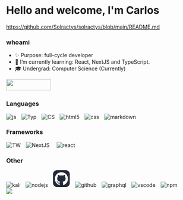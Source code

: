 # Hello and welcome, I'm Carlos
https://github.com/Solractys/solractys/blob/main/README.md
### whoami
- ✨ Purpose: full-cycle developer
- 🌱 I’m currently learning: React, NextJS and TypeScript.
- 🎓 Undergrad: Computer Science (Currently)

<div >
  <a href="https://leetcode.com/carloseduardossl/" target="_blank"><img height="30" width="120" src="https://cdn.icon-icons.com/icons2/2530/PNG/512/leetcode_button_icon_151892.png"/></a>
</div>

### Languages

<div style="display: inline_block; margin-top: 15px;">
  <img alt="js" height="45" width="45" style="margin-right: 10px;"  src="https://cdn.jsdelivr.net/gh/devicons/devicon/icons/javascript/javascript-original.svg" />
  <img alt="Typ" height="45" width="45" style="margin-right: 10px;"  src="https://upload.wikimedia.org/wikipedia/commons/4/4c/Typescript_logo_2020.svg" />
  <img alt="CS" height="45" width="45" style="margin-right: 10px;"  src="https://cdn.jsdelivr.net/gh/devicons/devicon/icons/csharp/csharp-original.svg" />
  <img alt="html5" height="45" width="45" style="margin-right: 10px;"  src="https://cdn.jsdelivr.net/gh/devicons/devicon/icons/html5/html5-original.svg" />
  <img alt="css" height="45" width="45" style="margin-right: 10px;"  src="https://cdn.jsdelivr.net/gh/devicons/devicon/icons/css3/css3-original.svg" >
  <img alt="markdown" height="45" width="45" style="margin-right: 10px;"  src="https://cdn.jsdelivr.net/gh/devicons/devicon/icons/markdown/markdown-original.svg" />
</div>

### Frameworks

<div style="display: inline_block; margin-top: 15px;">
  <img alt="TW" height="45" width="45" style="margin-right: 10px;"  src="https://upload.wikimedia.org/wikipedia/commons/d/d5/Tailwind_CSS_Logo.svg"/>
  <img alt="NextJS" height="45" width="45" style="margin-right: 15px;" src="https://miro.medium.com/v2/resize:fit:640/format:webp/1*okiCUvTUJLtOqJv1dMzwpA.png">
  <img alt="react" height="45" width="45" style="margin-right: 10px;"  src="https://cdn.jsdelivr.net/gh/devicons/devicon/icons/react/react-original-wordmark.svg" />   
</div>

### Other

<div style="display: inline_block; margin-top: 15px;">
  <img alt="kali" height="45" width="65" style="margin-right: 10px;"  src="https://forums.kali.org/images/misc/kali-2.0-logo-TM.png" />
  <img alt="nodejs" height="45" width="45" style="margin-right: 10px;"  src="https://cdn.jsdelivr.net/gh/devicons/devicon/icons/nodejs/nodejs-original.svg" />
  <img alt="github" height="45" width="45" style="margin-right: 10px;" src="https://github.com/tandpfun/skill-icons/blob/main/icons/Github-Dark.svg" />
  <img alt="github" height="45" width="45" style="margin-right: 10px;" src="https://user-images.githubusercontent.com/25181517/192108372-f71d70ac-7ae6-4c0d-8395-51d8870c2ef0.png" />
  <img alt="graphql" height="45" width="45" style="margin-right: 10px;"  src="https://cdn.jsdelivr.net/gh/devicons/devicon/icons/graphql/graphql-plain-wordmark.svg" />
  <img alt="vscode" height="45" width="45" style="margin-right: 10px;" src="https://cdn.jsdelivr.net/gh/devicons/devicon/icons/vscode/vscode-original.svg" />
  <img alt="npm" height="45" width="45" style="margin-right: 10px;"  src="https://cdn.jsdelivr.net/gh/devicons/devicon/icons/npm/npm-original-wordmark.svg" />
<br/>

<div>
  <img height="150em" src="https://github-readme-stats.vercel.app/api?username=Solractys&show_icons=true&theme=aura-light&include_all_commits=true&count_private=true"/>
</div>
